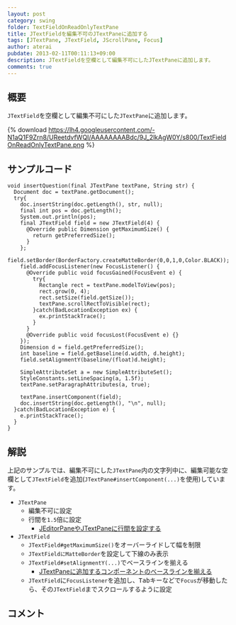 ```yaml
---
layout: post
category: swing
folder: TextFieldOnReadOnlyTextPane
title: JTextFieldを編集不可のJTextPaneに追加する
tags: [JTextPane, JTextField, JScrollPane, Focus]
author: aterai
pubdate: 2013-02-11T00:11:13+09:00
description: JTextFieldを空欄として編集不可にしたJTextPaneに追加します。
comments: true
---
```

## 概要
`JTextField`を空欄として編集不可にした`JTextPane`に追加します。

{% download https://lh4.googleusercontent.com/-N1aQ1F9Zrn8/UReetdvfWQI/AAAAAAAABdc/9J_2lkAgW0Y/s800/TextFieldOnReadOnlyTextPane.png %}

## サンプルコード
<pre class="prettyprint"><code>void insertQuestion(final JTextPane textPane, String str) {
  Document doc = textPane.getDocument();
  try{
    doc.insertString(doc.getLength(), str, null);
    final int pos = doc.getLength();
    System.out.println(pos);
    final JTextField field = new JTextField(4) {
      @Override public Dimension getMaximumSize() {
        return getPreferredSize();
      }
    };
    field.setBorder(BorderFactory.createMatteBorder(0,0,1,0,Color.BLACK));
    field.addFocusListener(new FocusListener() {
      @Override public void focusGained(FocusEvent e) {
        try{
          Rectangle rect = textPane.modelToView(pos);
          rect.grow(0, 4);
          rect.setSize(field.getSize());
          textPane.scrollRectToVisible(rect);
        }catch(BadLocationException ex) {
          ex.printStackTrace();
        }
      }
      @Override public void focusLost(FocusEvent e) {}
    });
    Dimension d = field.getPreferredSize();
    int baseline = field.getBaseline(d.width, d.height);
    field.setAlignmentY(baseline/(float)d.height);

    SimpleAttributeSet a = new SimpleAttributeSet();
    StyleConstants.setLineSpacing(a, 1.5f);
    textPane.setParagraphAttributes(a, true);

    textPane.insertComponent(field);
    doc.insertString(doc.getLength(), "\n", null);
  }catch(BadLocationException e) {
    e.printStackTrace();
  }
}
</code></pre>

## 解説
上記のサンプルでは、編集不可にした`JTextPane`内の文字列中に、編集可能な空欄として`JTextField`を追加(`JTextPane#insertComponent(...)`を使用)しています。

- `JTextPane`
    - 編集不可に設定
    - 行間を`1.5`倍に設定
        - [JEditorPaneやJTextPaneに行間を設定する](http://ateraimemo.com/Swing/LineSpacing.html)
- `JTextField`
    - `JTextField#getMaximumSize()`をオーバーライドして幅を制限
    - `JTextFieldにMatteBorder`を設定して下線のみ表示
    - `JTextField#setAlignmentY(...)`でベースラインを揃える
        - [JTextPaneに追加するコンポーネントのベースラインを揃える](http://ateraimemo.com/Swing/InsertComponentBaseline.html)
    - `JTextField`に`FocusListener`を追加し、<kbd>Tab</kbd>キーなどで`Focus`が移動したら、その`JTextField`までスクロールするように設定

<!-- dummy comment line for breaking list -->

## コメント
